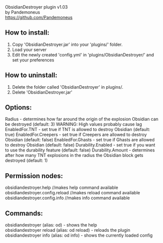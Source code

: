 ObsidianDestroyer plugin v1.03<br>
by Pandemoneus<br>
https://github.com/Pandemoneus

How to install:
----------------
1. Copy 'ObsidianDestroyer.jar' into your 'plugins/' folder.
2. Load your server
3. Edit the newly created 'config.yml' in 'plugins/ObsidianDestroyer/' and set your preferences

How to uninstall:
-----------------
1. Delete the folder called 'ObsidianDestroyer' in plugins/.
2. Delete 'ObsidianDestroyer.jar'

Options:
-----------------
Radius - determines how far around the origin of the explosion Obsidian can be destroyed (default: 3) WARNING: High values probably cause lag
EnabledFor.TNT - set true if TNT is allowed to destroy Obsidian (default: true)
EnabledFor.Creepers - set true if Creepers are allowed to destroy Obsidian (default: false)
EnabledFor.Ghasts - set true if Ghasts are allowed to destroy Obsidian (default: false)
Durability.Enabled - set true if you want to use the durability feature (default: false)
Durability.Amount - determines after how many TNT explosions in the radius the Obsidian block gets destroyed (default: 1)


Permission nodes:
-----------------
obsidiandestroyer.help //makes help command available<br>
obsidiandestroyer.config.reload //makes reload command available<br>
obsidiandestroyer.config.info //makes info command available

Commands:
-----------------
obsidiandestroyer (alias: od) - shows the help<br>
obsidiandestroyer reload (alias: od reload) - reloads the plugin<br>
obsidiandestroyer info (alias: od info) - shows the currently loaded config
